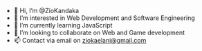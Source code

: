 - 👋 Hi, I’m @ZioKandaka
- 👀 I’m interested in Web Development and Software Engineering
- 🌱 I’m currently learning JavaScript
- 💞️ I’m looking to collaborate on Web and Game development
- 📫 Contact via email on ziokaelani@gmail.com

<!---
ZioKandaka/ZioKandaka is a ✨ special ✨ repository because its `README.md` (this file) appears on your GitHub profile.
You can click the Preview link to take a look at your changes.
--->
